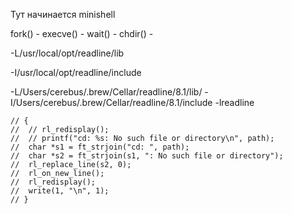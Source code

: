 Тут начинается minishell

fork() - 
execve() - 
wait() - 
chdir() - 

-L/usr/local/opt/readline/lib

-I/usr/local/opt/readline/include

-L/Users/cerebus/.brew/Cellar/readline/8.1/lib/ -I/Users/cerebus/.brew/Cellar/readline/8.1/include -lreadline


	// {
	// 	// rl_redisplay();
	// 	// printf("cd: %s: No such file or directory\n", path);
	// 	char *s1 = ft_strjoin("cd: ", path);
	// 	char *s2 = ft_strjoin(s1, ": No such file or directory");
	// 	rl_replace_line(s2, 0);
	// 	rl_on_new_line();
	// 	rl_redisplay();
	// 	write(1, "\n", 1);
	// }
